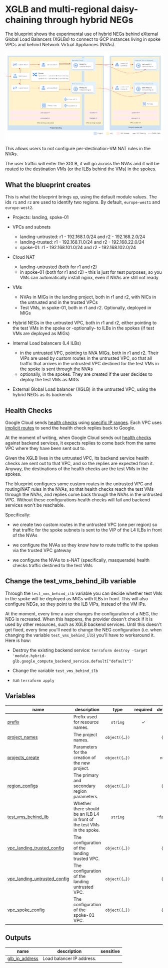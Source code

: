 # XGLB and multi-regional daisy-chaining through hybrid NEGs

The blueprint shows the experimental use of hybrid NEGs behind eXternal Global Load Balancers (XGLBs) to connect to GCP instances living in spoke VPCs and behind Network Virtual Appliances (NVAs).

<p align="center"> <img src="diagram.png" width="700"> </p>

This allows users to not configure per-destination-VM NAT rules in the NVAs.

The user traffic will enter the XGLB, it will go across the NVAs and it will be routed to the destination VMs (or the ILBs behind the VMs) in the spokes.

## What the blueprint creates

This is what the blueprint brings up, using the default module values.
The ids `r1` and `r2` are used to identify two regions. By default, `europe-west1` and `europe-west2`.

- Projects: landing, spoke-01

- VPCs and subnets
	+ landing-untrusted: r1 - 192.168.1.0/24 and r2 - 192.168.2.0/24
	+ landing-trusted: r1 - 192.168.11.0/24 and r2 - 192.168.22.0/24
	+ spoke-01: r1 - 192.168.101.0/24 and r2 - 192.168.102.0/24

- Cloud NAT
	+ landing-untrusted (both for r1 and r2)
	+ in spoke-01 (both for r1 and r2) - this is just for test purposes, so you VMs can automatically install nginx, even if NVAs are still not ready

- VMs
	+ NVAs in MIGs in the landing project, both in r1 and r2, with NICs in the untrusted and in the trusted VPCs
	+ Test VMs, in spoke-01, both in r1 and r2. Optionally, deployed in MIGs

- Hybrid NEGs in the untrusted VPC, both in r1 and r2, either pointing to the test VMs in the spoke or -optionally- to ILBs in the spokes (if test VMs are deployed as MIGs)

- Internal Load balancers (L4 ILBs)
	+ in the untrusted VPC, pointing to NVA MIGs, both in r1 and r2. Their VIPs are used by custom routes in the untrusted VPC, so that all traffic that arrives in the untrusted VPC destined for the test VMs in the spoke is sent through the NVAs
	+ optionally, in the spokes. They are created if the user decides to deploy the test VMs as MIGs

- External Global Load balancer (XGLB) in the untrusted VPC, using the hybrid NEGs as its backends

## Health Checks

Google Cloud sends [health checks](https://cloud.google.com/load-balancing/docs/health-checks) using [specific IP ranges](https://cloud.google.com/load-balancing/docs/health-checks#fw-netlb). Each VPC uses [implicit routes](https://cloud.google.com/vpc/docs/routes#special_return_paths) to send the health check replies back to Google.

At the moment of writing, when Google Cloud sends out [health checks](https://cloud.google.com/load-balancing/docs/health-checks) against backend services, it expects replies to come back from the same VPC where they have been sent out to.

Given the XGLB lives in the untrusted VPC, its backend service health checks are sent out to that VPC, and so the replies are expected from it. Anyway, the destinations of the health checks are the test VMs in the spokes.

The blueprint configures some custom routes in the untrusted VPC and routing/NAT rules in the NVAs, so that health checks reach the test VMs through the NVAs, and replies come back through the NVAs in the untrusted VPC. Without these configurations health checks will fail and backend services won't be reachable.

Specifically:

- we create two custom routes in the untrusted VPC (one per region) so that traffic for the spoke subnets is sent to the VIP of the L4 ILBs in front of the NVAs

- we configure the NVAs so they know how to route traffic to the spokes via the trusted VPC gateway

- we configure the NVAs to s-NAT (specifically, masquerade) health checks traffic destined to the test VMs

## Change the test_vms_behind_ilb variable

Through the `test_vms_behind_ilb` variable you can decide whether test VMs in the spoke will be deployed as MIGs with ILBs in front. This will also configure NEGs, so they point to the ILB VIPs, instead of the VM IPs.

At the moment, every time a user changes the configuration of a NEG, the NEG is recreated. When this happens, the provider doesn't check if it is used by other resources, such as XGLB backend services. Until this doesn't get fixed, every time you'll need to change the NEG configuration (i.e. when changing the variable `test_vms_behind_ilb`) you'll have to workaround it. Here is how:

- Destroy the existing backend service: `terraform destroy -target 'module.hybrid-glb.google_compute_backend_service.default["default"]'`

- Change the variable `test_vms_behind_ilb`

- run `terraform apply`
<!-- BEGIN TFDOC -->

## Variables

| name | description | type | required | default |
|---|---|:---:|:---:|:---:|
| [prefix](variables.tf#L17) | Prefix used for resource names. | <code>string</code> | ✓ |  |
| [project_names](variables.tf#L26) | The project names. | <code title="object&#40;&#123;&#10;  landing  &#61; string&#10;  spoke_01 &#61; string&#10;&#125;&#41;">object&#40;&#123;&#8230;&#125;&#41;</code> |  | <code title="&#123;&#10;  landing  &#61; &#34;landing&#34;&#10;  spoke_01 &#61; &#34;spoke-01&#34;&#10;&#125;">&#123;&#8230;&#125;</code> |
| [projects_create](variables.tf#L38) | Parameters for the creation of the new project. | <code title="object&#40;&#123;&#10;  billing_account_id &#61; string&#10;  parent             &#61; string&#10;&#125;&#41;">object&#40;&#123;&#8230;&#125;&#41;</code> |  | <code>null</code> |
| [region_configs](variables.tf#L47) | The primary and secondary region parameters. | <code title="object&#40;&#123;&#10;  r1 &#61; object&#40;&#123;&#10;    region_name &#61; string&#10;    zone        &#61; string&#10;  &#125;&#41;&#10;  r2 &#61; object&#40;&#123;&#10;    region_name &#61; string&#10;    zone        &#61; string&#10;  &#125;&#41;&#10;&#125;&#41;">object&#40;&#123;&#8230;&#125;&#41;</code> |  | <code title="&#123;&#10;  r1 &#61; &#123;&#10;    region_name &#61; &#34;europe-west1&#34;&#10;    zone        &#61; &#34;europe-west1-b&#34;&#10;  &#125;&#10;  r2 &#61; &#123;&#10;    region_name &#61; &#34;europe-west2&#34;&#10;    zone        &#61; &#34;europe-west2-b&#34;&#10;  &#125;&#10;&#125;">&#123;&#8230;&#125;</code> |
| [test_vms_behind_ilb](variables.tf#L71) | Whether there should be an ILB L4 in front of the test VMs in the spoke. | <code>string</code> |  | <code>&#34;false&#34;</code> |
| [vpc_landing_trusted_config](variables.tf#L77) | The configuration of the landing trusted VPC. | <code title="object&#40;&#123;&#10;  r1_cidr &#61; string&#10;  r2_cidr &#61; string&#10;&#125;&#41;">object&#40;&#123;&#8230;&#125;&#41;</code> |  | <code title="&#123;&#10;  r1_cidr &#61; &#34;192.168.11.0&#47;24&#34;,&#10;  r2_cidr &#61; &#34;192.168.22.0&#47;24&#34;&#10;&#125;">&#123;&#8230;&#125;</code> |
| [vpc_landing_untrusted_config](variables.tf#L89) | The configuration of the landing untrusted VPC. | <code title="object&#40;&#123;&#10;  r1_cidr &#61; string&#10;  r2_cidr &#61; string&#10;&#125;&#41;">object&#40;&#123;&#8230;&#125;&#41;</code> |  | <code title="&#123;&#10;  r1_cidr &#61; &#34;192.168.1.0&#47;24&#34;,&#10;  r2_cidr &#61; &#34;192.168.2.0&#47;24&#34;&#10;&#125;">&#123;&#8230;&#125;</code> |
| [vpc_spoke_config](variables.tf#L101) | The configuration of the spoke-01 VPC. | <code title="object&#40;&#123;&#10;  r1_cidr &#61; string&#10;  r2_cidr &#61; string&#10;&#125;&#41;">object&#40;&#123;&#8230;&#125;&#41;</code> |  | <code title="&#123;&#10;  r1_cidr &#61; &#34;192.168.101.0&#47;24&#34;,&#10;  r2_cidr &#61; &#34;192.168.102.0&#47;24&#34;&#10;&#125;">&#123;&#8230;&#125;</code> |

## Outputs

| name | description | sensitive |
|---|---|:---:|
| [glb_ip_address](outputs.tf#L17) | Load balancer IP address. |  |

<!-- END TFDOC -->
